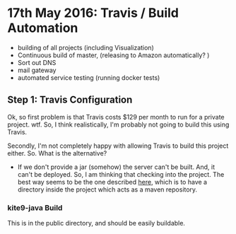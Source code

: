 # 17th May 2016: Travis / Build Automation

- building of all projects (including Visualization)
- Continuous build of master, (releasing to Amazon automatically? )
- Sort out DNS
- mail gateway
- automated service testing (running docker tests)

## Step 1: Travis Configuration 

Ok, so first problem is that Travis costs $129 per month to run for a private project.  wtf.  So, I think realistically, I'm probably 
not going to build this using Travis.

Secondly, I'm not completely happy with allowing Travis to build this project either.   So.  What is the alternative?

- If we don't provide a jar (somehow) the server can't be built.  And, it can't be deployed.  So, I am thinking that checking into the
project.  The best way seems to be the one described [here](http://stackoverflow.com/questions/364114/can-i-add-jars-to-maven-2-build-classpath-without-installing-them),
which is to have a directory inside the project which acts as a maven repository.

### kite9-java Build

This is in the public directory, and should be easily buildable.   

